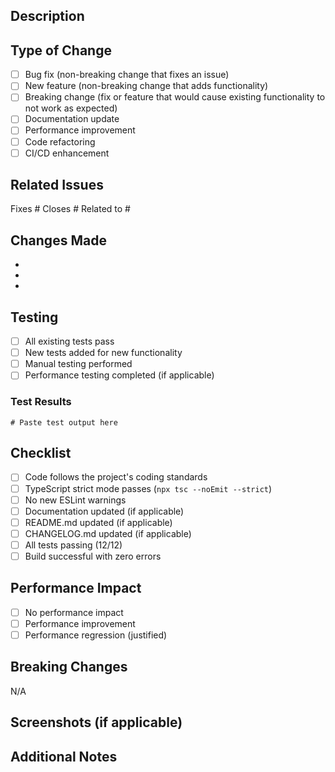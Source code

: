 ## Description

<!-- Provide a brief description of the changes in this PR -->

## Type of Change

<!-- Mark the relevant option with an "x" -->

- [ ] Bug fix (non-breaking change that fixes an issue)
- [ ] New feature (non-breaking change that adds functionality)
- [ ] Breaking change (fix or feature that would cause existing functionality to not work as expected)
- [ ] Documentation update
- [ ] Performance improvement
- [ ] Code refactoring
- [ ] CI/CD enhancement

## Related Issues

<!-- Link any related issues using #issue_number -->

Fixes #
Closes #
Related to #

## Changes Made

<!-- List the specific changes made in this PR -->

-
-
-

## Testing

<!-- Describe the testing you've done -->

- [ ] All existing tests pass
- [ ] New tests added for new functionality
- [ ] Manual testing performed
- [ ] Performance testing completed (if applicable)

### Test Results

```
# Paste test output here
```

## Checklist

- [ ] Code follows the project's coding standards
- [ ] TypeScript strict mode passes (`npx tsc --noEmit --strict`)
- [ ] No new ESLint warnings
- [ ] Documentation updated (if applicable)
- [ ] README.md updated (if applicable)
- [ ] CHANGELOG.md updated (if applicable)
- [ ] All tests passing (12/12)
- [ ] Build successful with zero errors

## Performance Impact

<!-- Describe any performance implications of this change -->

- [ ] No performance impact
- [ ] Performance improvement
- [ ] Performance regression (justified)

## Breaking Changes

<!-- If this is a breaking change, describe the impact and migration path -->

N/A

## Screenshots (if applicable)

<!-- Add screenshots for UI changes -->

## Additional Notes

<!-- Any additional information that reviewers should know -->

